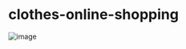 # clothes-online-shopping

![image](https://user-images.githubusercontent.com/62406338/190932493-b488ba88-a283-4cd8-a103-5780290d7869.png)
